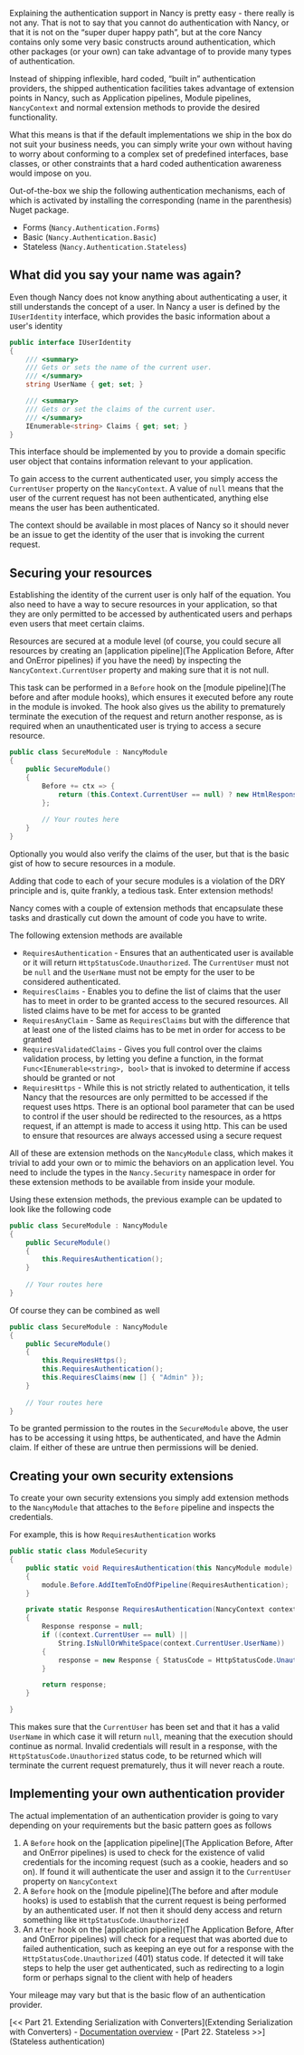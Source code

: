 Explaining the authentication support in Nancy is pretty easy - there really is not any. That is not to say that you cannot do authentication with Nancy, or that it is not on the “super duper happy path”, but at the core Nancy contains only some very basic constructs around authentication, which other packages (or your own) can take advantage of to provide many types of authentication.

Instead of shipping inflexible, hard coded, “built in” authentication providers, the shipped authentication facilities takes advantage of extension points in Nancy, such as Application pipelines, Module pipelines, `NancyContext` and normal extension methods to provide the desired functionality.

What this means is that if the default implementations we ship in the box do not suit your business needs, you can simply write your own without having to worry about conforming to a complex set of predefined interfaces, base classes, or other constraints that a hard coded authentication awareness would impose on you.

Out-of-the-box we ship the following authentication mechanisms, each of which is activated by installing the corresponding (name in the parenthesis) Nuget package.

 - Forms (`Nancy.Authentication.Forms`)
 - Basic (`Nancy.Authentication.Basic`)
 - Stateless (`Nancy.Authentication.Stateless`)

## What did you say your name was again?

Even though Nancy does not know anything about authenticating a user, it still understands the concept of a user. In Nancy a user is defined by the `IUserIdentity` interface, which provides the basic information about a user's identity

```c#
public interface IUserIdentity
{
    /// <summary>
    /// Gets or sets the name of the current user.
    /// </summary>
    string UserName { get; set; }

    /// <summary>
    /// Gets or set the claims of the current user.
    /// </summary>
    IEnumerable<string> Claims { get; set; } 
}
```

This interface should be implemented by you to provide a domain specific user object that contains information relevant to your application.

To gain access to the current authenticated user, you simply access the `CurrentUser` property on the `NancyContext`. A value of `null` means that the user of the current request has not been authenticated, anything else means the user has been authenticated.

The context should be available in most places of Nancy so it should never be an issue to get the identity of the user that is invoking the current request.

## Securing your resources

Establishing the identity of the current user is only half of the equation. You also need to have a way to secure resources in your application, so that they are only permitted to be accessed by authenticated users and perhaps even users that meet certain claims.

Resources are secured at a module level (of course, you could secure all resources by creating an [application pipeline](The Application Before, After and OnError pipelines) if you have the need) by inspecting the `NancyContext.CurrentUser` property and making sure that it is not null.

This task can be performed in a `Before` hook on the [module pipeline](The before and after module hooks), which ensures it executed before any route in the module is invoked. The hook also gives us the ability to prematurely terminate the execution of the request and return another response, as is required when an unauthenticated user is trying to access a secure resource.

```c#
public class SecureModule : NancyModule
{
    public SecureModule()
    {
        Before += ctx => {
            return (this.Context.CurrentUser == null) ? new HtmlResponse(HttpStatusCode.Unauthorized) : null;
        };
        
        // Your routes here
    }
}
```

Optionally you would also verify the claims of the user, but that is the basic gist of how to secure resources in a module. 

Adding that code to each of your secure modules is a violation of the DRY principle and is, quite frankly, a tedious task. Enter extension methods!

Nancy comes with a couple of extension methods that encapsulate these tasks and drastically cut down the amount of code you have to write.

The following extension methods are available

- `RequiresAuthentication` - Ensures that an authenticated user is available or it will return `HttpStatusCode.Unauthorized`. The `CurrentUser` must not be `null` and the `UserName` must not be empty for the user to be considered authenticated.
- `RequiresClaims` - Enables you to define the list of claims that the user has to meet in order to be granted access to the secured resources. All listed claims have to be met for access to be granted
- `RequiresAnyClaim` - Same as `RequiresClaims` but with the difference that at least one of the listed claims has to be met in order for access to be granted
- `RequiresValidatedClaims` - Gives you full control over the claims validation process, by letting you define a function, in the format `Func<IEnumerable<string>, bool>` that is invoked to determine if access should be granted or not
- `RequiresHttps` - While this is not strictly related to authentication, it tells Nancy that the resources are only permitted to be accessed if the request uses https. There is an optional bool parameter that can be used to control if the user should be redirected to the resources, as a https request, if an attempt is made to access it using http. This can be used to ensure that resources are always accessed using a secure request

All of these are extension methods on the `NancyModule` class, which makes it trivial to add your own or to mimic the behaviors on an application level. You need to include the types in the `Nancy.Security` namespace in order for these extension methods to be available from inside your module.

Using these extension methods, the previous example can be updated to look like the following code

```c#
public class SecureModule : NancyModule
{
    public SecureModule()
    {
        this.RequiresAuthentication();
    }
        
    // Your routes here
}
```

Of course they can be combined as well

```c#
public class SecureModule : NancyModule
{
    public SecureModule()
    {
        this.RequiresHttps();
        this.RequiresAuthentication();
        this.RequiresClaims(new [] { "Admin" });
    }
        
    // Your routes here
}
```

To be granted permission to the routes in the `SecureModule` above, the user has to be accessing it using https, be authenticated, and have the Admin claim. If either of these are untrue then permissions will be denied.

## Creating your own security extensions

To create your own security extensions you simply add extension methods to the `NancyModule` that attaches to the `Before` pipeline and inspects the credentials. 

For example, this is how `RequiresAuthentication` works

```c#
public static class ModuleSecurity
{
    public static void RequiresAuthentication(this NancyModule module)
    {
        module.Before.AddItemToEndOfPipeline(RequiresAuthentication);
    }

    private static Response RequiresAuthentication(NancyContext context)
    {
        Response response = null;
        if ((context.CurrentUser == null) ||
            String.IsNullOrWhiteSpace(context.CurrentUser.UserName))
        {
            response = new Response { StatusCode = HttpStatusCode.Unauthorized };
        }

        return response;
    }

}
```
This makes sure that the `CurrentUser` has been set and that it has a valid `UserName` in which case it will return `null`, meaning that the execution should continue as normal. Invalid credentials will result in a response, with the `HttpStatusCode.Unauthorized` status code, to be returned which will terminate the current request prematurely, thus it will never reach a route.

## Implementing your own authentication provider

The actual implementation of an authentication provider is going to vary depending on your requirements but the basic pattern goes as follows

1. A `Before` hook on the [application pipeline](The Application Before, After and OnError pipelines) is used to check for the existence of valid credentials for the incoming request (such as a cookie, headers and so on). If found it will authenticate the user and assign it to the `CurrentUser` property on `NancyContext`
2. A `Before` hook on the [module pipeline](The before and after module hooks) is used to establish that the current request is being performed by an authenticated user. If not then it should deny access and return something like `HttpStatusCode.Unauthorized`
3. An `After` hook on the [application pipeline](The Application Before, After and OnError pipelines) will check for a request that was aborted due to failed authentication, such as keeping an eye out for a response with the `HttpStatusCode.Unauthorized` (401) status code. If detected it will take steps to help the user get authenticated, such as redirecting to a login form or perhaps signal to the client with help of headers

Your mileage may vary but that is the basic flow of an authentication provider.


[<< Part 21. Extending Serialization with Converters](Extending Serialization with Converters) - [Documentation overview](Documentation) - [Part 22. Stateless >>](Stateless authentication)